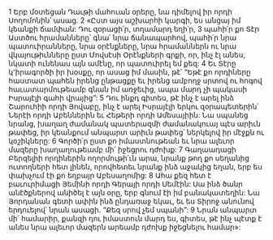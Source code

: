 1 Երբ մօտեցան Դաւթի մահուան օրերը, նա դիմելով իր որդի Սողոմոնին՝ ասաց. 2 «Ըստ այս աշխարհի կարգի, ես անցայ իմ կեանքի ճամփան: Դու զօրացի՛ր, տղամարդ եղի՛ր, 3 պահի՛ր քո Տէր Աստծու հրամանները՝ գնա՛ նրա ճանապարհով, պահի՛ր նրա պատուիրանները, նրա օրէնքները, նրա հրամաններն ու նրա վկայութիւնները ըստ Մովսէսի Օրէնքների գրքի, որ, ինչ էլ անես, նկատի ունենաս այն ամէնը, որ պատուիրել եմ քեզ: 4 Եւ Տէրը կ՚իրագործի իր խօսքը, որ ասաց իմ մասին, թէ՝ “Եթէ քո որդիները հաստատ պահեն իրենց ընթացքը եւ իրենց ամբողջ սրտով ու հոգով հաւատարմութեամբ գնան իմ առջեւից, ապա մարդ չի պակասի Իսրայէլի գահի վրայից”: 5 Դու ինքդ գիտես, թէ ինչ է արել ինձ Շարուհիի որդի Յովաբը, ինչ է արել Իսրայէլի երկու զօրապետերին՝ Ներէի որդի Աբեններին եւ Հեթերի որդի Ամեսայիին: Նա սպանեց նրանց, խաղաղ ժամանակ պատերազմի ժամանակուայ պէս արիւն թափեց, իր կեանքում անպարտ արիւն թափեց՝ ներկելով իր մէջքն ու կօշիկները: 6 Գործի՛ր ըստ քո իմաստնութեան եւ նրա ալեւոր մազերը խաղաղութեամբ մի՛ իջեցրու դժոխք: 7 Գաղաադացի Բերզելիի որդիներին ողորմութի՛ւն արա, նրանք թող քո սեղանից ուտողների հետ լինեն, որովհետեւ նրանք ինձ աջակից եղան, երբ ես փախչում էի քո եղբայր Աբեսաղոմից: 8 Ահա քեզ հետ է բաւուրիմացի Յեմինի որդի Գերայի որդի Սեմէին: Սա ինձ ծանր անէծքներով անիծել է այն օրը, երբ գնում էի իմ բանակատեղին: Նա Յորդանան գետի ափին ինձ ընդառաջ եկաւ, եւ ես Տիրոջ անունով երդուելով՝ նրան ասացի. “Քեզ սրով չեմ սպանի”: 9 Նրան անպարտ մի՛ համարիր, քանզի դու իմաստուն մարդ ես, գիտես, թէ ինչ պէտք է անես նրա ալեւոր մազերն արեամբ դժոխք իջեցնելու համար»:
